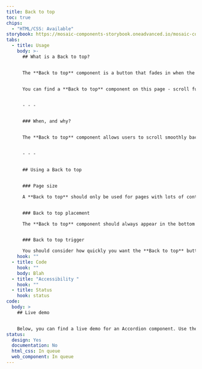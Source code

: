 ```yaml
---
title: Back to top
toc: true
chips:
  - "HTML/CSS: Available"
storybook: https://mosaic-components-storybook.oneadvanced.io/mosaic-components-core/?path=/story/components-back-to-top--default
tabs:
  - title: Usage
    body: >-
      ## What is a Back to top?


      The **Back to top** component is a button that fades in when the user has scrolled beyond a specific point on the page, and allows the user to easily navigate back to the top of the page when interacted with. 


      You can find a **Back to top** component on this page - scroll further down and then you'll see it pop up in the corner


      - - -


      ### When, and why?


      The **Back to top** component allows users to scroll smoothly back to the top of the page with a single interaction. It enhances the navigation experience for users on pages with lots of content, and lets them get back to the top of the page. It is especially useful when a page has lots of content and reduces the amount of scrolling a user needs to do.


      - - -


      ## Using a Back to top


      ### Page size

      A **Back to top** should only be used for pages with lots of content - they shouldn't be used on pages with a small amount content that doesn't need much scrolling, as this will add too much visual clutter to the page with minimal return on usability.


      ### Back to top placement

      The **Back to top** component should always appear in the bottom right-hand corner of the page in order to prevent it covering the page's information. 


      ### Back to top trigger

      You should consider how quickly you want the **Back to top** button to appear when the user scrolls. The number of pixels the user has to scroll before the button appears can be specified using the "scroll-y" attribute.
    hook: ""
  - title: Code
    hook: ""
    body: Blah
  - title: "Accessibility "
    hook: ""
  - title: Status
    hook: status
code:
  body: >
    ## Live demo


    Below, you can find a live demo for an Accordion component. Use the drop-down menus and radio buttons to view the different Button Types and Variants.
status:
  design: Yes
  documentation: No
  html_css: In queue
  web_component: In queue
---
```


